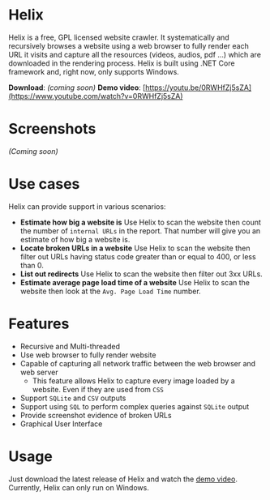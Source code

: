 # Helix

Helix is a free, GPL licensed website crawler. It systematically and recursively browses a website using a web browser to fully render each URL it visits and capture all the resources (videos, audios, pdf ...) which are downloaded in the rendering process. Helix is built using .NET Core framework and, right now, only supports Windows.

**Download**: *(coming soon)*
**Demo video**: [https://youtu.be/0RWHfZj5sZA](https://www.youtube.com/watch?v=0RWHfZj5sZA)

# Screenshots

*(Coming soon)*

# Use cases

Helix can provide support in various scenarios:

 - **Estimate how big a website is**
Use Helix to scan the website then count the number of `internal URLs` in the report. That number will give you an estimate of how big a website is.
 - **Locate broken URLs in a website**
Use Helix to scan the website then filter out URLs having status code greater than or equal to 400, or less than 0.
 - **List out redirects**
Use Helix to scan the website then filter out 3xx URLs.
 - **Estimate average page load time of a website**
Use Helix to scan the website then look at the `Avg. Page Load Time` number.

# Features

 - Recursive and Multi-threaded
 - Use web browser to fully render website
 - Capable of capturing all network traffic between the web browser and web server
	 - This feature allows Helix to capture every image loaded by a website. Even if they are used from `CSS`
 - Support `SQLite` and `CSV` outputs
 - Support using `SQL` to perform complex queries against `SQLite` output
 - Provide screenshot evidence of broken URLs
 - Graphical User Interface

# Usage

Just download the latest release of Helix and watch the [demo video](https://youtu.be/0RWHfZj5sZA). Currently, Helix can only run on Windows.